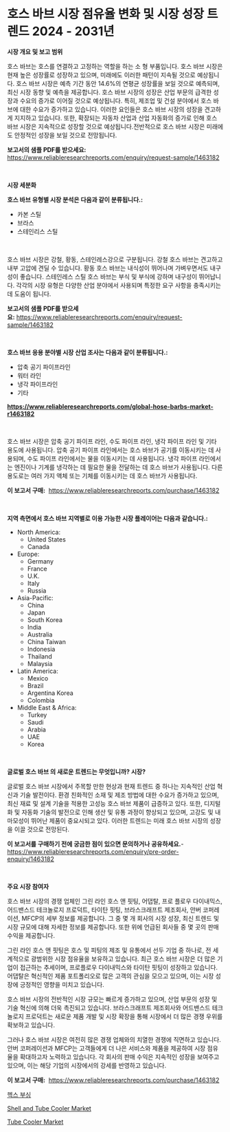 <p><h1>호스 바브 시장 점유율 변화 및 시장 성장 트렌드 2024 - 2031년</h1></p><p><strong>시장 개요 및 보고 범위</strong></p>
<p><p>호스 바브는 호스를 연결하고 고정하는 역할을 하는 소 형 부품입니다. 호스 바브 시장은 현재 높은 성장률로 성장하고 있으며, 미래에도 이러한 패턴이 지속될 것으로 예상됩니다. 호스 바브 시장은 예측 기간 동안 14.6%의 연평균 성장률을 보일 것으로 예측되며, 최신 시장 동향 및 예측을 제공합니다. 호스 바브 시장의 성장은 산업 부문의 급격한 성장과 수요의 증가로 이어질 것으로 예상됩니다. 특히, 제조업 및 건설 분야에서 호스 바브에 대한 수요가 증가하고 있습니다. 이러한 요인들은 호스 바브 시장의 성장을 견고하게 지지하고 있습니다. 또한, 확장되는 자동차 산업과 산업 자동화의 증가로 인해 호스 바브 시장은 지속적으로 성장할 것으로 예상됩니다.전반적으로 호스 바브 시장은 미래에도 안정적인 성장을 보일 것으로 전망됩니다.</p></p>
<p><strong>보고서의 샘플 PDF를 받으세요:</strong> <a href="https://www.reliableresearchreports.com/enquiry/request-sample/1463182">https://www.reliableresearchreports.com/enquiry/request-sample/1463182</a></p>
<p>&nbsp;</p>
<p><strong>시장 세분화</strong></p>
<p><strong>호스 바브 유형별 시장 분석은 다음과 같이 분류됩니다.:</strong></p>
<p><ul><li>카본 스틸</li><li>브라스</li><li>스테인리스 스틸</li></ul></p>
<p>&nbsp;</p>
<p><p>호스 바브 시장은 강철, 황동, 스테인레스강으로 구분됩니다. 강철 호스 바브는 견고하고 내부 고압에 견딜 수 있습니다. 황동 호스 바브는 내식성이 뛰어나며 가벼우면서도 내구성이 좋습니다. 스테인레스 스틸 호스 바브는 부식 및 부식에 강하며 내구성이 뛰어납니다. 각각의 시장 유형은 다양한 산업 분야에서 사용되며 특정한 요구 사항을 충족시키는 데 도움이 됩니다.</p></p>
<p><strong>보고서의 샘플 PDF를 받으세요:</strong>&nbsp;<a href="https://www.reliableresearchreports.com/enquiry/request-sample/1463182">https://www.reliableresearchreports.com/enquiry/request-sample/1463182</a></p>
<p>&nbsp;</p>
<p><strong> 호스 바브 응용 분야별 시장 산업 조사는 다음과 같이 분류됩니다.:</strong></p>
<p><ul><li>압축 공기 파이프라인</li><li>워터 라인</li><li>냉각 파이프라인</li><li>기타</li></ul></p>
<p><strong><a href="https://www.reliableresearchreports.com/global-hose-barbs-market-r1463182">https://www.reliableresearchreports.com/global-hose-barbs-market-r1463182</a></strong></p>
<p>&nbsp;</p>
<p><p>호스 바브 시장은 압축 공기 파이프 라인, 수도 파이프 라인, 냉각 파이프 라인 및 기타 용도에 사용됩니다. 압축 공기 파이프 라인에서는 호스 바브가 공기를 이동시키는 데 사용되며, 수도 파이프 라인에서는 물을 이동시키는 데 사용됩니다. 냉각 파이프 라인에서는 엔진이나 기계를 냉각하는 데 필요한 물을 전달하는 데 호스 바브가 사용됩니다. 다른 용도로는 여러 가지 액체 또는 기체를 이동시키는 데 호스 바브가 사용됩니다.</p></p>
<p><strong>이 보고서 구매:</strong>&nbsp; <a href="https://www.reliableresearchreports.com/purchase/1463182">https://www.reliableresearchreports.com/purchase/1463182</a></p>
<p>&nbsp;</p>
<p><strong>지역 측면에서 호스 바브 지역별로 이용 가능한 시장 플레이어는 다음과 같습니다.:</strong></p>
<p><ul>
    <li>
        North America:
        <ul>
            <li>United States</li>
            <li>Canada</li>
        </ul>
    </li>
    <li>
        Europe:
        <ul>
            <li>Germany</li>
            <li>France</li>
            <li>U.K.</li>
            <li>Italy</li>
            <li>Russia</li>
        </ul>
    </li>
    <li>
        Asia-Pacific:
        <ul>
            <li>China</li>
            <li>Japan</li>
            <li>South Korea</li>
            <li>India</li>
            <li>Australia</li>
            <li>China Taiwan</li>
            <li>Indonesia</li>
            <li>Thailand</li>
            <li>Malaysia</li>
        </ul>
    </li>
    <li>
        Latin America:
        <ul>
            <li>Mexico</li>
            <li>Brazil</li>
            <li>Argentina Korea</li>
            <li>Colombia</li>
        </ul>
    </li>
    <li>
        Middle East & Africa:
        <ul>
            <li>Turkey</li>
            <li>Saudi</li>
            <li>Arabia</li>
            <li>UAE</li>
            <li>Korea</li>
        </ul>
    </li>
    </ul></p>
<p>&nbsp;</p>
<p><strong>글로벌 호스 바브 의 새로운 트렌드는 무엇입니까? 시장?</strong></p>
<p><p>글로벌 호스 바브 시장에서 주목할 만한 현상과 현재 트렌드 중 하나는 지속적인 산업 혁신과 기술 발전이다. 환경 친화적인 소재 및 제조 방법에 대한 수요가 증가하고 있으며, 최신 재료 및 설계 기술을 적용한 고성능 호스 바브 제품이 급증하고 있다. 또한, 디지털화 및 자동화 기술의 발전으로 인해 생산 및 유통 과정이 향상되고 있으며, 고강도 및 내마모성이 뛰어난 제품이 중요시되고 있다. 이러한 트렌드는 미래 호스 바브 시장의 성장을 이끌 것으로 전망된다.</p></p>
<p><strong>이 보고서를 구매하기 전에 궁금한 점이 있으면 문의하거나 공유하세요.</strong>- <a href="https://www.reliableresearchreports.com/enquiry/pre-order-enquiry/1463182">https://www.reliableresearchreports.com/enquiry/pre-order-enquiry/1463182</a></p>
<p>&nbsp;</p>
<p><strong>주요 시장 참여자</strong></p>
<p><p>호스 바브 시장의 경쟁 업체인 그린 라인 호스 앤 핏팅, 어댑탈, 프로 플로우 다이내믹스, 어드밴스드 테크놀로지 프로덕트, 타이탄 핏팅, 브라스크래프트 제조회사, 안버 코퍼레이션, MFCP의 세부 정보를 제공합니다. 그 중 몇 개 회사의 시장 성장, 최신 트렌드 및 시장 규모에 대해 자세한 정보를 제공합니다. 또한 위에 언급된 회사들 중 몇 곳의 판매 수익을 제공합니다.</p><p>그린 라인 호스 앤 핏팅은 호스 및 피팅의 제조 및 유통에서 선두 기업 중 하나로, 전 세계적으로 광범위한 시장 점유율을 보유하고 있습니다. 최근 호스 바브 시장은 더 많은 기업이 접근하는 추세이며, 프로플로우 다이내믹스와 타이탄 핏팅이 성장하고 있습니다. 어댑탈은 혁신적인 제품 포트폴리오로 많은 고객의 관심을 모으고 있으며, 이는 시장 성장에 긍정적인 영향을 미치고 있습니다.</p><p>호스 바브 시장의 전반적인 시장 규모는 빠르게 증가하고 있으며, 산업 부문의 성장 및 기술 혁신에 의해 더욱 촉진되고 있습니다. 브라스크래프트 제조회사와 어드밴스드 테크놀로지 프로덕트는 새로운 제품 개발 및 시장 확장을 통해 시장에서 더 많은 경쟁 우위를 확보하고 있습니다.</p><p>그러나 호스 바브 시장은 여전히 많은 경쟁 업체와의 치열한 경쟁에 직면하고 있습니다. 안버 코퍼레이션과 MFCP는 고객들에게 더 나은 서비스와 제품을 제공하여 시장 점유율을 확대하고자 노력하고 있습니다. 각 회사의 판매 수익은 지속적인 성장을 보여주고 있으며, 이는 해당 기업의 시장에서의 강세를 반영하고 있습니다.</p></p>
<p><strong>이 보고서 구매:</strong>&nbsp;&nbsp;<a href="https://www.reliableresearchreports.com/purchase/1463182">https://www.reliableresearchreports.com/purchase/1463182</a></p>
<p><p><a href="https://github.com/TimmyMann6767/Market-Research-Report-List-1/blob/main/193775830899.md">헥스 부싱</a></p><p><a href="https://github.com/beatblasta/Market-Research-Report-List-3/blob/main/shell-and-tube-cooler-market.md">Shell and Tube Cooler Market</a></p><p><a href="https://github.com/angelajermaine/Market-Research-Report-List-3/blob/main/tube-cooler-market.md">Tube Cooler Market</a></p></p>